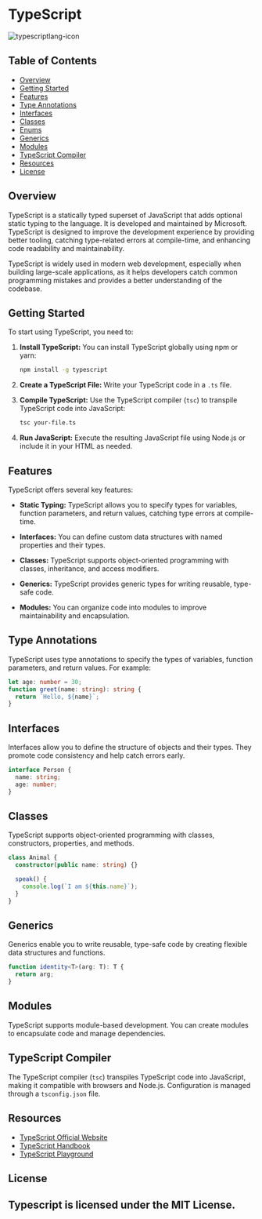 # TypeScript

![typescriptlang-icon](https://github.com/AK0561/FullStack-Development/assets/97022114/84016df7-5aa4-4d14-93a3-122bc02fd1b9)

## Table of Contents

- [Overview](#overview)
- [Getting Started](#getting-started)
- [Features](#features)
- [Type Annotations](#type-annotations)
- [Interfaces](#interfaces)
- [Classes](#classes)
- [Enums](#enums)
- [Generics](#generics)
- [Modules](#modules)
- [TypeScript Compiler](#typescript-compiler)
- [Resources](#resources)
- [License](#license)

## Overview

TypeScript is a statically typed superset of JavaScript that adds optional static typing to the language. It is developed and maintained by Microsoft. TypeScript is designed to improve the development experience by providing better tooling, catching type-related errors at compile-time, and enhancing code readability and maintainability.

TypeScript is widely used in modern web development, especially when building large-scale applications, as it helps developers catch common programming mistakes and provides a better understanding of the codebase.

## Getting Started

To start using TypeScript, you need to:

1. **Install TypeScript:** You can install TypeScript globally using npm or yarn:

   ```bash
   npm install -g typescript
   ```

2. **Create a TypeScript File:** Write your TypeScript code in a `.ts` file.

3. **Compile TypeScript:** Use the TypeScript compiler (`tsc`) to transpile TypeScript code into JavaScript:

   ```bash
   tsc your-file.ts
   ```

4. **Run JavaScript:** Execute the resulting JavaScript file using Node.js or include it in your HTML as needed.

## Features

TypeScript offers several key features:

- **Static Typing:** TypeScript allows you to specify types for variables, function parameters, and return values, catching type errors at compile-time.

- **Interfaces:** You can define custom data structures with named properties and their types.

- **Classes:** TypeScript supports object-oriented programming with classes, inheritance, and access modifiers.

- **Generics:** TypeScript provides generic types for writing reusable, type-safe code.

- **Modules:** You can organize code into modules to improve maintainability and encapsulation.

## Type Annotations

TypeScript uses type annotations to specify the types of variables, function parameters, and return values. For example:

```typescript
let age: number = 30;
function greet(name: string): string {
  return `Hello, ${name}`;
}
```

## Interfaces

Interfaces allow you to define the structure of objects and their types. They promote code consistency and help catch errors early.

```typescript
interface Person {
  name: string;
  age: number;
}
```

## Classes

TypeScript supports object-oriented programming with classes, constructors, properties, and methods.

```typescript
class Animal {
  constructor(public name: string) {}

  speak() {
    console.log(`I am ${this.name}`);
  }
}
```

## Generics

Generics enable you to write reusable, type-safe code by creating flexible data structures and functions.

```typescript
function identity<T>(arg: T): T {
  return arg;
}
```

## Modules

TypeScript supports module-based development. You can create modules to encapsulate code and manage dependencies.

## TypeScript Compiler

The TypeScript compiler (`tsc`) transpiles TypeScript code into JavaScript, making it compatible with browsers and Node.js. Configuration is managed through a `tsconfig.json` file.

## Resources

- [TypeScript Official Website](https://www.typescriptlang.org/)
- [TypeScript Handbook](https://www.typescriptlang.org/docs/)
- [TypeScript Playground](https://www.typescriptlang.org/play)

## License

Typescript is licensed under the MIT License.
---

